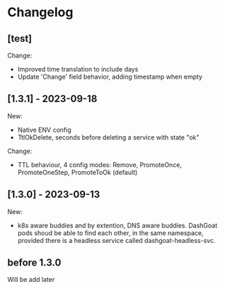 
# Changelog
## [test]
Change:
 - Improved time translation to include days
 - Update 'Change' field behavior, adding timestamp when empty

## [1.3.1] - 2023-09-18
New:
- Native ENV config
- TtlOkDelete, seconds before deleting a service with state "ok"

Change:
 - TTL behaviour, 4 config modes: Remove, PromoteOnce, PromoteOneStep, PromoteToOk (default)

## [1.3.0] - 2023-09-13
New:
 - k8s aware buddies and by extention, DNS aware buddies. DashGoat pods shoud be able to find each other, in the same namespace, provided there is a headless service called dashgoat-headless-svc.

## before 1.3.0
Will be add later
